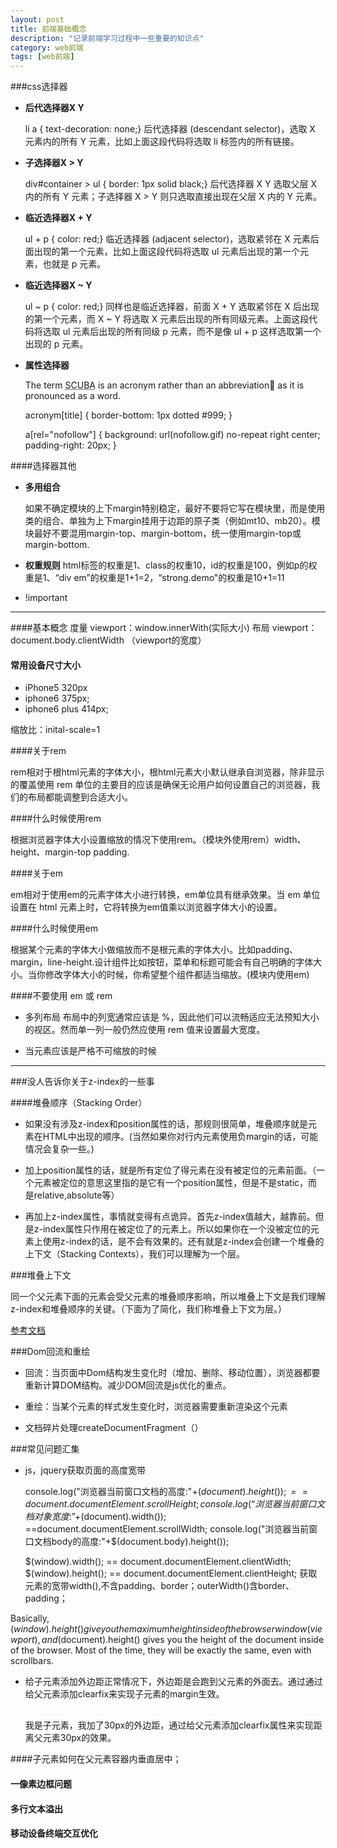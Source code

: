 ```yaml
---
layout: post
title: 前端基础概念
description: "记录前端学习过程中一些重要的知识点"
category: web前端
tags: [web前端]
---
```


###css选择器

* **后代选择器X Y**

	li a { text-decoration: none;}
	后代选择器 (descendant selector)，选取 X 元素内的所有 Y 元素，比如上面这段代码将选取 li 标签内的所有链接。

* **子选择器X > Y**

	div#container > ul { border: 1px solid black;}
	后代选择器 X Y 选取父层 X 内的所有 Y 元素；子选择器 X > Y 则只选取直接出现在父层 X 内的 Y 元素。

* **临近选择器X + Y**

	ul + p { color: red;}
	临近选择器 (adjacent selector)，选取紧邻在 X 元素后面出现的第一个元素，比如上面这段代码将选取 ul 元素后出现的第一个元素，也就是 p 元素。

* **临近选择器X ~ Y**

	ul ~ p {  color: red;}
	同样也是临近选择器，前面 X + Y 选取紧邻在 X 后出现的第一个元素，而 X ~ Y 将选取 X 元素后出现的所有同级元素。上面这段代码将选取 ul 元素后出现的所有同级 p 元素，而不是像 ul + p 这样选取第一个出现的 p 元素。

* **属性选择器**

	<p>The term <acronym title="self-contained underwater breathing􏰀 apparatus">SCUBA</acronym> is an acronym rather than an abbreviation􏰀 as it is pronounced as a word.</p>

	acronym[title] {
		border-bottom: 1px dotted #999;
	}

	a[rel="nofollow"] {
		background: url(nofollow.gif) no-repeat right center; padding-right: 20px;
	}

####选择器其他

* **多用组合**

	如果不确定模块的上下margin特别稳定，最好不要将它写在模块里，而是使用类的组合、单独为上下margin挂用于边距的原子类（例如mt10、mb20）。模块最好不要混用margin-top、margin-bottom，统一使用margin-top或margin-bottom.

* **权重规则**
	html标签的权重是1、class的权重10，id的权重是100，例如p的权重是1、“div em”的权重是1+1=2，“strong.demo"的权重是10+1=11


* !important 


---

####基本概念
度量	viewport：window.innerWith(实际大小)
布局	viewport：document.body.clientWidth	（viewport的宽度）

#### 常用设备尺寸大小
* iPhone5      320px
* iphone6      375px;
* iphone6 plus 414px;

缩放比：inital-scale=1


####关于rem

rem相对于根html元素的字体大小，根html元素大小默认继承自浏览器，除非显示的覆盖使用 rem 单位的主要目的应该是确保无论用户如何设置自己的浏览器，我们的布局都能调整到合适大小。

####什么时候使用rem

根据浏览器字体大小设置缩放的情况下使用rem。（模块外使用rem）width、height、margin-top padding.


####关于em

em相对于使用em的元素字体大小进行转换，em单位具有继承效果。当 em 单位设置在 html 元素上时，它将转换为em值乘以浏览器字体大小的设置。


####什么时候使用em

根据某个元素的字体大小做缩放而不是根元素的字体大小。比如padding、 margin，line-height.设计组件比如按钮，菜单和标题可能会有自己明确的字体大小。当你修改字体大小的时候，你希望整个组件都适当缩放。(模块内使用em)

####不要使用 em 或 rem
* 多列布局
	布局中的列宽通常应该是 %，因此他们可以流畅适应无法预知大小的视区。然而单一列一般仍然应使用 rem 值来设置最大宽度。

* 当元素应该是严格不可缩放的时候

---

###没人告诉你关于z-index的一些事

####堆叠顺序（Stacking Order）

* 如果没有涉及z-index和position属性的话，那规则很简单，堆叠顺序就是元素在HTML中出现的顺序。(当然如果你对行内元素使用负margin的话，可能情况会复杂一些。)

* 加上position属性的话，就是所有定位了得元素在没有被定位的元素前面。（一个元素被定位的意思这里指的是它有一个position属性，但是不是static，而是relative,absolute等）

* 再加上z-index属性，事情就变得有点诡异。首先z-index值越大，越靠前。但是z-index属性只作用在被定位了的元素上。所以如果你在一个没被定位的元素上使用z-index的话，是不会有效果的。还有就是z-index会创建一个堆叠的上下文（Stacking Contexts），我们可以理解为一个层。

###堆叠上下文

同一个父元素下面的元素会受父元素的堆叠顺序影响，所以堆叠上下文是我们理解z-index和堆叠顺序的关键。（下面为了简化，我们称堆叠上下文为层。）

[参考文档](http://www.w3cplus.com/css/what-no-one-told-you-about-z-index.html)

###Dom回流和重绘

* 回流：当页面中Dom结构发生变化时（增加、删除、移动位置），浏览器都要重新计算DOM结构。减少DOM回流是js优化的重点。

* 重绘：当某个元素的样式发生变化时，浏览器需要重新渲染这个元素

* 文档碎片处理createDocumentFragment（）


###常见问题汇集

* js，jquery获取页面的高度宽带

	console.log("浏览器当前窗口文档的高度:"+$(document).height());  ==document.documentElement.scrollHeight;
	console.log(“浏览器当前窗口文档对象宽度:”+$(document).width()); ==document.documentElement.scrollWidth;
	console.log("浏览器当前窗口文档body的高度:"+$(document.body).height());

	$(window).width(); == document.documentElement.clientWidth;
	$(window).height(); == document.documentElement.clientHeight;
	获取元素的宽带width(),不含padding、border；outerWidth()含border、padding；

Basically, $(window).height() give you the maximum height inside of the browser window (viewport), and$(document).height() gives you the height of the document inside of the browser. Most of the time,
they will be exactly the same, even with scrollbars.

* 给子元素添加外边距正常情况下，外边距是会跑到父元素的外面去。通过通过给父元素添加clearfix来实现子元素的margin生效。

	 <div class="wrap clearfix">
        <div class="post-title" style="margin-top:30px">
			我是子元素，我加了30px的外边距，通过给父元素添加clearfix属性来实现距离父元素30px的效果。
        </div>
    </div>


####子元素如何在父元素容器内垂直居中；

#### 一像素边框问题

#### 多行文本溢出


#### 移动设备终端交互优化

